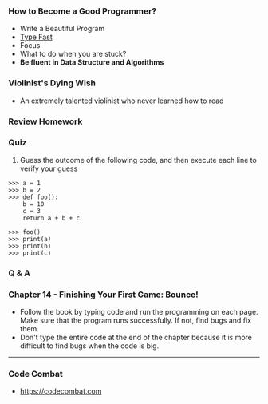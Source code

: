 ### How to Become a Good Programmer?
- Write a Beautiful Program
- [Type Fast](/topic/how-to-type-fast)
- Focus
- What to do when you are stuck?
- **Be fluent in Data Structure and Algorithms**

### Violinist's Dying Wish
- An extremely talented violinist who never learned how to read

### Review Homework

### Quiz

1. Guess the outcome of the following code, and then execute each line to verify your guess

```
>>> a = 1
>>> b = 2
>>> def foo():
	b = 10
	c = 3
	return a + b + c

>>> foo()
>>> print(a)
>>> print(b)
>>> print(c)
```

### Q & A


### Chapter 14 - Finishing Your First Game: Bounce!

- Follow the book by typing code and run the programming on each page. Make sure that the program runs successfully. If not, find bugs and fix them.
- Don't type the entire code at the end of the chapter because it is more difficult to find bugs when the code is big.

* * *

### Code Combat
- https://codecombat.com
